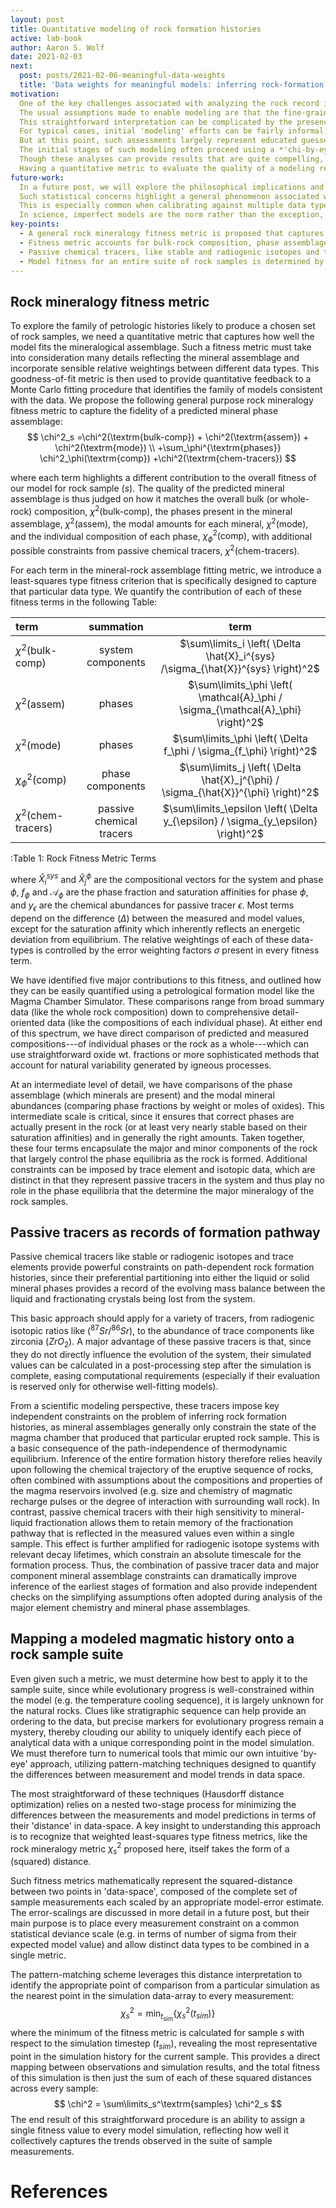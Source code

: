 ```yaml
---
layout: post
title: Quantitative modeling of rock formation histories
active: lab-book
author: Aaron S. Wolf
date: 2021-02-03
next:
  post: posts/2021-02-06-meaningful-data-weights
  title: 'Data weights for meaningful models: inferring rock-formation histories'
motivation:
  One of the key challenges associated with analyzing the rock record is that samples taken from a petrologic sequence are known to have some genetic origin, but the nature and timing of that evolutionary link are only revealed through the modeling process.
  The usual assumptions made to enable modeling are that the fine-grained matrix of these samples represents the liquid composition in the magma chamber, while the phenocrysts represent saturated phases crystalizing from their parent liquid; the entire package is then erupted and delivered to the surface where they are added to the rock record.
  This straightforward interpretation can be complicated by the presence of xenocrysts (perhaps entrained from an earlier epoch of crystallization), but fortunately these xenocrysts usually stand out as clear outliers on the basis of texture and composition, allowing them to be identified and screened from the analysis (or otherwise incorporated into more complex models including partial disequilibrium).
  For typical cases, initial 'modeling' efforts can be fairly informal, taking the form of graphical analysis of compositional trends that can suggest some standard igneous process like fractional crystallization, assimilation, or magma mixing.
  But at this point, such assessments largely represent educated guesses which must be tested with quantitative modeling if further progress is to be made.
  The initial stages of such modeling often proceed using a *'chi-by-eye'* approach (where chi-square, $\chi^2$, is a typical symbol used for the goodness-of-fit metric).
  Though these analyses can provide results that are quite compelling, this process should be viewed as only the initial exploratory phase of a more in depth statistical analysis, providing early support for one or more working hypotheses, rather than a offering up finalized evidence.
  Having a quantitative metric to evaluate the quality of a modeling result is thus a critical obstacle to evaluating and comparing different competing formation hypotheses for a particular suite of rock samples. # [[202101310621]]
future-work:
  In a future post, we will explore the philosophical implications and potential consequences of assigning errors to the data in this newly proposed rock-fitting metric.
  Such statistical concerns highlight a general phenomenon associated with model-building---arising whenever a model cannot simultaneously capture every aspect of the dataset---in which the model calibration is pulled simultaneously toward multiple plausible solutions.
  This is especially common when calibrating against multiple data types or more broadly when the data can be split into groups, each of which is largely sensitive to a different subset of the model parameters.
  In science, imperfect models are the norm rather than the exception, and therefore our particular example of geologic modeling will serve as a concrete illustration of a general challenge common to nearly all data-based model-building exercises.
key-points:
  - A general rock mineralogy fitness metric is proposed that captures the quality of a modeled mineral assemblage for an analyzed rock sample.
  - Fitness metric accounts for bulk-rock composition, phase assemblage, modal abundances, phase composition, and trace/isotopic trends.
  - Passive chemical tracers, like stable and radiogenic isotopes and trace elements, provide additional direct constraints on the evolutionary path of each sample.
  - Model fitness for an entire suite of rock samples is determined by identifying corresponding point in simulation to each rock sample (using Hausdorff distance optimization).
---
```


<!-- Outline Note index stored in [[202101260640]] *Fitness metric for modeling rock mineral assemblages* -->
<!-- # [[202101260640]] *Fitness metric for modeling rock mineral assemblages* -->

<!-- Motivation section is taken from [[202102020609]]-->
<!-- [[202102020609]] Inferring formation histories from rock sample suites -->

## Rock mineralogy fitness metric
<!-- [[202101310621]] Overview of rock mineralogy fitness metric -->

To explore the family of petrologic histories likely to produce a chosen set of rock samples, we need a quantitative metric that captures how well the model fits the mineralogical assemblage.
Such a fitness metric must take into consideration many details reflecting the mineral assemblage and incorporate sensible relative weightings between different data types.
This goodness-of-fit metric is then used to provide quantitative feedback to a Monte Carlo fitting procedure that identifies the family of models consistent with the data.
We propose the following general purpose rock mineralogy fitness metric to capture the fidelity of a predicted mineral phase assemblage:
$$
\chi^2_s =\chi^2(\textrm{bulk-comp}) + \chi^2(\textrm{assem}) + \chi^2(\textrm{mode}) \\
+\sum_\phi^{\textrm{phases}} \chi^2_\phi(\textrm{comp})
+\chi^2(\textrm{chem-tracers})
$$
<!-- +\sum_{\epsilon}^{\textrm{tracers}}\chi^2_{\epsilon}(\textrm{chem}) -->
where each term highlights a different contribution to the overall fitness of our model for rock sample ($s$).
The quality of the predicted mineral assemblage is thus judged on how it matches the overall bulk (or whole-rock) composition, $\chi^2(\textrm{bulk-comp})$, the phases present in the mineral assemblage, $\chi^2(\textrm{assem})$, the modal amounts for each mineral, $\chi^2(\textrm{mode})$, and the individual composition of each phase, $\chi^2_\phi(\textrm{comp})$<!-- [[202101310624]] -->, with additional possible constraints from passive chemical tracers, $\chi^2(\textrm{chem-tracers})$.


<!-- ## Rock mineralogy fitness metric terms -->
<!-- [[202101310624]] Rock mineralogy fitness metric terms -->

For each term in the mineral-rock assemblage fitting metric, we introduce a least-squares type fitness criterion that is specifically designed to capture that particular data type.
We quantify the contribution of each of these fitness terms in the following Table:

| term | summation |  term  |
| :------- | :----: | :----: |
| $\chi^2(\textrm{bulk-comp})$ | system components | $\sum\limits_i \left( \Delta \hat{X}_i^{sys} /\sigma_{\hat{X}}^{sys} \right)^2$ |
| $\chi^2(\textrm{assem})$ | phases | $\sum\limits_\phi \left( \mathcal{A}_\phi / \sigma_{\mathcal{A}_\phi} \right)^2$ |
| $\chi^2(\textrm{mode})$ | phases | $\sum\limits_\phi \left( \Delta f_\phi / \sigma_{f_\phi} \right)^2$ |
| $\chi^2_\phi(\textrm{comp})$ | phase components | $\sum\limits_j \left( \Delta \hat{X}_j^{\phi} / \sigma_{\hat{X}}^{\phi} \right)^2$ |
| $\chi^2(\textrm{chem-tracers})$ | passive chemical tracers | $\sum\limits_\epsilon \left( \Delta y_{\epsilon} / \sigma_{y_\epsilon} \right)^2$ |
  :Table 1: Rock Fitness Metric Terms

where $\hat{X}_i^{sys}$ and $\hat{X}^\phi_j$ are the compositional vectors for the system and phase $\phi$, $f_\phi$ and $\mathcal{A}_\phi$ are the phase fraction and saturation affinities for phase $\phi$, and $y_\epsilon$ are the chemical abundances for passive tracer $\epsilon$.
Most terms depend on the difference ($\Delta$) between the measured and model values, except for the saturation affinity which inherently reflects an energetic deviation from equilibrium.
The relative weightings of each of these data-types is controlled by the error weighting factors $\sigma$ present in every fitness term.
<!--[[202102011633]]-->
We have identified five major contributions to this fitness, and outlined how they can be easily quantified using a petrological formation model like the Magma Chamber Simulator.
These comparisons range from broad summary data (like the whole rock composition) down to comprehensive detail-oriented data (like the compositions of each individual phase).
At either end of this spectrum, we have direct comparison of predicted and measured compositions---of individual phases or the rock as a whole---which can use straightforward oxide wt. fractions or more sophisticated methods that account for natural variability generated by igneous processes.
<!-- [[202102020605]] -->
At an intermediate level of detail, we have comparisons of the phase assemblage (which minerals are present) and the modal mineral abundances (comparing phase fractions by weight or moles of oxides).
This intermediate scale is critical, since it ensures that correct phases are actually present in the rock (or at least very nearly stable based on their saturation affinities) and in generally the right amounts.
Taken together, these four terms encapsulate the major and minor components of the rock that largely control the phase equilibria as the rock is formed.
Additional constraints can be imposed by trace element and isotopic data, which are distinct in that they represent passive tracers in the system and thus play no role in the phase equilibria that the determine the major mineralogy of the rock samples.
 <!-- [[202102021055]] -->

## Passive tracers as records of formation pathway
<!-- ## Fitness metric for passive chemical tracers -->
<!-- # [[202102021055]] Fitness metric for passive chemical tracers -->

Passive chemical tracers like stable or radiogenic isotopes and trace elements provide powerful constraints on path-dependent rock formation histories, since their preferential partitioning into either the liquid or solid mineral phases provides a record of the evolving mass balance between the liquid and fractionating crystals being lost from the system.
<!-- The additional terms quantifying these passive tracers adopt a form similar to the phase composition constraints:
$$
\chi^2(\textrm{chem-tracers}) = \sum\limits_\epsilon^\textrm{tracers} \left(\Delta y_\epsilon / \sigma_{y_\epsilon}\right)^2
$$
where $y_\epsilon$ is the abundance of passive tracer $\epsilon$ to be modeled, $\Delta y_\epsilon$ is the difference in its measured value from the model results, and $\sigma_{y_\epsilon}$ is the model error term for that tracer. -->
This basic approach should apply for a variety of tracers, from radiogenic isotopic ratios like $(^{87}Sr/^{86}Sr)$, to the abundance of trace components like zirconia $(ZrO_2)$.
A major advantage of these passive tracers is that, since they do not directly influence the evolution of the system, their simulated values can be calculated in a post-processing step after the simulation is complete, easing computational requirements (especially if their evaluation is reserved only for otherwise well-fitting models).

<!-- ## Passive tracers as records of formation pathway -->
<!-- [[202102021421]] Passive tracers record rock formation histories -->

From a scientific modeling perspective, these tracers impose key independent constraints on the problem of inferring rock formation histories, as mineral assemblages generally only constrain the state of the magma chamber that produced that particular erupted rock sample.
This is a basic consequence of the path-independence of thermodynamic equilibrium.
Inference of the entire formation history therefore relies heavily upon following the chemical trajectory of the eruptive sequence of rocks, often combined with assumptions about the compositions and properties of the magma reservoirs involved (e.g. size and chemistry of magmatic recharge pulses or the degree of interaction with surrounding wall rock).
In contrast, passive chemical tracers with their high sensitivity to mineral-liquid fractionation allows them to retain memory of the fractionation pathway that is reflected in the measured values even within a single sample.
This effect is further amplified for radiogenic isotope systems with relevant decay lifetimes, which constrain an absolute timescale for the formation process.
Thus, the combination of passive tracer data and major component mineral assemblage constraints can dramatically improve inference of the earliest stages of formation and also provide independent checks on the simplifying assumptions often adopted during analysis of the major element chemistry and mineral phase assemblages.

## Mapping a modeled magmatic history onto a rock sample suite

Even given such a metric, we must determine how best to apply it to the sample suite, since while evolutionary progress is well-constrained within the model (e.g. the temperature cooling sequence), it is largely unknown for the natural rocks.
Clues like stratigraphic sequence can help provide an ordering to the data, but precise markers for evolutionary progress remain a mystery, thereby clouding our ability to uniquely identify each piece of analytical data with a unique corresponding point in the model simulation.
We must therefore turn to numerical tools that mimic our own intuitive 'by-eye' approach, utilizing pattern-matching techniques designed to quantify the differences between measurement and model trends in data space.

The most straightforward of these techniques (Hausdorff distance optimization) relies on a nested two-stage process for minimizing the differences between the measurements and model predictions in terms of their 'distance' in data-space.
A key insight to understanding this approach is to recognize that weighted least-squares type fitness metrics, like the rock mineralogy metric $\chi^2_s$ proposed here, itself takes the form of a (squared) distance.
 <!-- [[202101310621]] -->
Such fitness metrics mathematically represent the squared-distance between two points in 'data-space', composed of the complete set of sample measurements each scaled by an appropriate model-error estimate.
The error-scalings are discussed in more detail in a future post, but their main purpose is to place every measurement constraint on a common statistical deviance scale (e.g. in terms of number of sigma from their expected model value) and allow distinct data types to be combined in a single metric.
<!-- [[202102011633]] -->
The pattern-matching scheme leverages this distance interpretation to identify the appropriate point of comparison from a particular simulation as the nearest point in the simulation data-array to every measurement:
$$
\chi^2_s = \min_{t_{sim}} \{ \chi^2_s(t_{sim}) \}
$$
where the minimum of the fitness metric is calculated for sample $s$ with respect to the simulation timestep ($t_{sim}$), revealing the most representative point in the simulation history for the current sample.
This provides a direct mapping between observations and simulation results, and the total fitness of this simulation is then just the sum of each of these squared distances across every sample:
$$
\chi^2 = \sum\limits_s^\textrm{samples} \chi^2_s
$$
The end result of this straightforward procedure is an ability to assign a single fitness value to every model simulation, reflecting how well it collectively captures the trends observed in the suite of sample measurements.


# References
